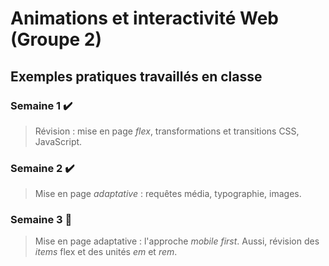 # Animations et interactivité Web (Groupe 2)
## Exemples pratiques travaillés en classe

### Semaine 1 :heavy_check_mark:
>Révision : mise en page *flex*, transformations et transitions CSS, JavaScript.

### Semaine 2 :heavy_check_mark:
>Mise en page *adaptative* : requêtes média, typographie, images.

### Semaine 3 :construction:
>Mise en page adaptative : l'approche *mobile first*. Aussi, révision des *items* flex et des unités *em* et *rem*.